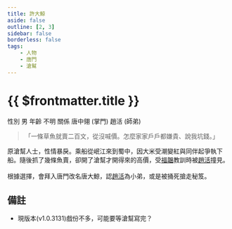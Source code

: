 ```yaml
---
title: 許大鯨
aside: false
outline: [2, 3]
sidebar: false
borderless: false
tags:
    - 人物
    - 唐門
    - 滄幫
---
```


# {{ $frontmatter.title }}

<ChTabs position="bottom">
	<ChTab title="許大鯨">
		<ChBg src='/images/people/characters/big_shock1/normal.png' position='right'/>
		<ChName nameZh='許大鯨' nameEn='Xu Da Jing' position='right' />
		<ChTable>
			<ChTr>
				<ChTd isTitle=true>
					性別
				</ChTd>
				<ChTd>
					男
				</ChTd>
			</ChTr>
			<ChTr>
				<ChTd isTitle=true>
					年齡
				</ChTd>
				<ChTd>
					不明
				</ChTd>
			</ChTr>
			<ChTr>
				<ChTd isTitle=true position='center'>
					關係
				</ChTd>
			</ChTr>
			<ChTr>
				<ChTd position='center'>
					唐中翎 (掌門)
				</ChTd>
			</ChTr>
				<ChTr>
				<ChTd position='center'>
					趙活 (師弟)
				</ChTd>
			</ChTr>
		</ChTable>
	</ChTab>
</ChTabs>

> 「一條草魚就賣二百文，從沒喊價。怎麼家家戶戶都嫌貴、說我坑錢。」

原滄幫人士，性情暴戾。乘船從岷江來到蜀中，因大米受潮變紅與同伴起爭執下船。隨後抓了幾條魚賣，卻開了滄幫才開得來的高價，受[福韞](special206)教訓時被[趙活](player)撞見。
<br><br>
根據選擇，會拜入唐門改名唐大鯨，認[趙活](player)為小弟，或是被捅死搶走秘笈。

## 備註

-   現版本(v1.0.3131)戲份不多，可能要等滄幫寫完？
